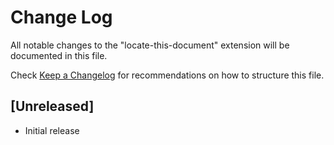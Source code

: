 # Change Log

All notable changes to the "locate-this-document" extension will be documented in this file.

Check [Keep a Changelog](http://keepachangelog.com/) for recommendations on how to structure this file.

## [Unreleased]

- Initial release